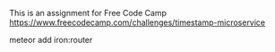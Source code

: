 This is an assignment for Free Code Camp https://www.freecodecamp.com/challenges/timestamp-microservice

meteor add iron:router
